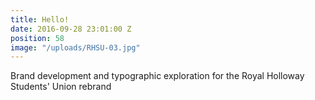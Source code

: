 ```yaml
---
title: Hello!
date: 2016-09-28 23:01:00 Z
position: 58
image: "/uploads/RHSU-03.jpg"
---
```


Brand development and typographic exploration for the Royal Holloway Students' Union rebrand